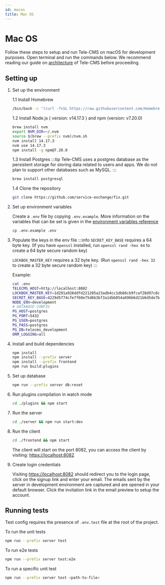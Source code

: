 ```yaml
---
id: macos
title: Mac OS
---
```


# Mac OS

Follow these steps to setup and run Tele-CMS on macOS for development purposes. Open terminal and run the commands below. We recommend reading our guide on [architecture](/docs/contributing-guide/setup/architecture) of Tele-CMS before proceeding.

## Setting up

1. Set up the environment

    1.1 Install Homebrew

    ```bash
    /bin/bash -c "(curl -fsSL https://raw.githubusercontent.com/Homebrew/install/master/install.sh)"
    ```

    1.2 Install Node.js ( version: v14.17.3 ) and npm (version: v7.20.0)

    ```bash
    brew install nvm
    export NVM_DIR=~/.nvm
    source $(brew --prefix nvm)/nvm.sh
    nvm install 14.17.3
    nvm use 14.17.3
    npm install -g npm@7.20.0
    ```

    1.3 Install Postgres
    :::tip
    Tele-CMS uses a postgres database as the persistent storage for storing data related to users and apps. We do not plan to support other databases such as MySQL.
    :::

    ```bash
    brew install postgresql
    ```

    1.4 Clone the repository

    ```bash
    git clone https://github.com/service-exchange/fix.git
    ```

2. Set up environment variables

    Create a `.env` file by copying `.env.example`. More information on the variables that can be set is given in the [environment variables reference](/docs/setup/env-vars)

    ```bash
    cp .env.example .env
    ```

3. Populate the keys in the env file
   :::info
   `SECRET_KEY_BASE` requires a 64 byte key. (If you have `openssl` installed, run `openssl rand -hex 64` to create a 64 byte secure   random key)

   `LOCKBOX_MASTER_KEY` requires a 32 byte key. (Run `openssl rand -hex 32` to create a 32 byte secure random key)
   :::

   Example:

   ```bash
   cat .env
   TELECMS_HOST=http://localhost:8082
   LOCKBOX_MASTER_KEY=1d291a926ddfd221205a23adb4cc1db66cb9fcaf28d97c8c1950e3538e3b9281
   SECRET_KEY_BASE=4229d5774cfe7f60e75d6b3bf3a1dbb054a696b6d21b6d5de7b73291899797a222265e12c0a8e8d844f83ebacdf9a67ec42584edf1c2b23e1e7813f8a3339041
   NODE_ENV=development
   # DATABASE CONFIG
   PG_HOST=postgres
   PG_PORT=5432
   PG_USER=postgres
   PG_PASS=postgres
   PG_DB=telecms_development
   ORM_LOGGING=all
   ```

4. Install and build dependencies

    ```bash
    npm install
    npm install --prefix server
    npm install --prefix frontend
    npm run build:plugins
    ```

5. Set up database

    ```bash
    npm run --prefix server db:reset
    ```

6. Run plugins compilation in watch mode

    ```bash
    cd ./plugins && npm start
    ```

7. Run the server

    ```bash
    cd ./server && npm run start:dev
    ```

8. Run the client

    ```bash
    cd ./frontend && npm start
    ```

    The client will start on the port 8082, you can access the client by visiting:  [https://localhost:8082](https://localhost:8082)

9. Create login credentials

    Visiting [https://localhost:8082](https://localhost:8082) should redirect you to the login page, click on the signup link and enter your email. The emails sent by the server in development environment are captured and are opened in your default browser. Click the invitation link in the email preview to setup the account.

## Running tests

Test config requires the presence of `.env.test` file at the root of the project.

To run the unit tests

```bash
npm run --prefix server test
```

To run e2e tests

```bash
npm run --prefix server test:e2e
```

To run a specific unit test

```bash
npm run --prefix server test <path-to-file>
```

